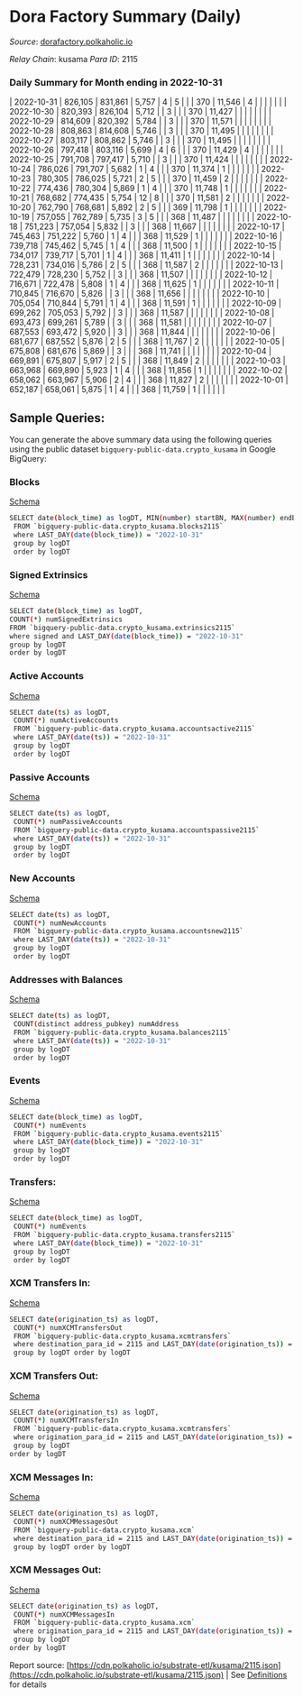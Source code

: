 # Dora Factory Summary (Daily)

_Source_: [dorafactory.polkaholic.io](https://dorafactory.polkaholic.io)

*Relay Chain*: kusama
*Para ID*: 2115



### Daily Summary for Month ending in 2022-10-31


| 2022-10-31 | 826,105 | 831,861 | 5,757 | 4 | 5 |  |  | 370 | 11,546 | 4  |   |   |  |  |  |
| 2022-10-30 | 820,393 | 826,104 | 5,712 |  | 3 |  |  | 370 | 11,427 |   |   |   |  |  |  |
| 2022-10-29 | 814,609 | 820,392 | 5,784 |  | 3 |  |  | 370 | 11,571 |   |   |   |  |  |  |
| 2022-10-28 | 808,863 | 814,608 | 5,746 |  | 3 |  |  | 370 | 11,495 |   |   |   |  |  |  |
| 2022-10-27 | 803,117 | 808,862 | 5,746 |  | 3 |  |  | 370 | 11,495 |   |   |   |  |  |  |
| 2022-10-26 | 797,418 | 803,116 | 5,699 | 4 | 6 |  |  | 370 | 11,429 | 4  |   |   |  |  |  |
| 2022-10-25 | 791,708 | 797,417 | 5,710 |  | 3 |  |  | 370 | 11,424 |   |   |   |  |  |  |
| 2022-10-24 | 786,026 | 791,707 | 5,682 | 1 | 4 |  |  | 370 | 11,374 | 1  |   |   |  |  |  |
| 2022-10-23 | 780,305 | 786,025 | 5,721 | 2 | 5 |  |  | 370 | 11,459 | 2  |   |   |  |  |  |
| 2022-10-22 | 774,436 | 780,304 | 5,869 | 1 | 4 |  |  | 370 | 11,748 | 1  |   |   |  |  |  |
| 2022-10-21 | 768,682 | 774,435 | 5,754 | 12 | 8 |  |  | 370 | 11,581 | 2  |   |   |  |  |  |
| 2022-10-20 | 762,790 | 768,681 | 5,892 | 2 | 5 |  |  | 369 | 11,798 | 1  |   |   |  |  |  |
| 2022-10-19 | 757,055 | 762,789 | 5,735 | 3 | 5 |  |  | 368 | 11,487 |   |   |   |  |  |  |
| 2022-10-18 | 751,223 | 757,054 | 5,832 |  | 3 |  |  | 368 | 11,667 |   |   |   |  |  |  |
| 2022-10-17 | 745,463 | 751,222 | 5,760 | 1 | 4 |  |  | 368 | 11,529 | 1  |   |   |  |  |  |
| 2022-10-16 | 739,718 | 745,462 | 5,745 | 1 | 4 |  |  | 368 | 11,500 | 1  |   |   |  |  |  |
| 2022-10-15 | 734,017 | 739,717 | 5,701 | 1 | 4 |  |  | 368 | 11,411 | 1  |   |   |  |  |  |
| 2022-10-14 | 728,231 | 734,016 | 5,786 | 2 | 5 |  |  | 368 | 11,587 | 2  |   |   |  |  |  |
| 2022-10-13 | 722,479 | 728,230 | 5,752 |  | 3 |  |  | 368 | 11,507 |   |   |   |  |  |  |
| 2022-10-12 | 716,671 | 722,478 | 5,808 | 1 | 4 |  |  | 368 | 11,625 | 1  |   |   |  |  |  |
| 2022-10-11 | 710,845 | 716,670 | 5,826 |  | 3 |  |  | 368 | 11,656 |   |   |   |  |  |  |
| 2022-10-10 | 705,054 | 710,844 | 5,791 | 1 | 4 |  |  | 368 | 11,591 | 1  |   |   |  |  |  |
| 2022-10-09 | 699,262 | 705,053 | 5,792 |  | 3 |  |  | 368 | 11,587 |   |   |   |  |  |  |
| 2022-10-08 | 693,473 | 699,261 | 5,789 |  | 3 |  |  | 368 | 11,581 |   |   |   |  |  |  |
| 2022-10-07 | 687,553 | 693,472 | 5,920 |  | 3 |  |  | 368 | 11,844 |   |   |   |  |  |  |
| 2022-10-06 | 681,677 | 687,552 | 5,876 | 2 | 5 |  |  | 368 | 11,767 | 2  |   |   |  |  |  |
| 2022-10-05 | 675,808 | 681,676 | 5,869 |  | 3 |  |  | 368 | 11,741 |   |   |   |  |  |  |
| 2022-10-04 | 669,891 | 675,807 | 5,917 | 2 | 5 |  |  | 368 | 11,849 | 2  |   |   |  |  |  |
| 2022-10-03 | 663,968 | 669,890 | 5,923 | 1 | 4 |  |  | 368 | 11,856 | 1  |   |   |  |  |  |
| 2022-10-02 | 658,062 | 663,967 | 5,906 | 2 | 4 |  |  | 368 | 11,827 | 2  |   |   |  |  |  |
| 2022-10-01 | 652,187 | 658,061 | 5,875 | 1 | 4 |  |  | 368 | 11,759 | 1  |   |   |  |  |  |

## Sample Queries:
You can generate the above summary data using the following queries using the public dataset `bigquery-public-data.crypto_kusama` in Google BigQuery:


### Blocks 

[Schema](https://github.com/colorfulnotion/substrate-etl/blob/main/schema/blocks.json)

```bash
SELECT date(block_time) as logDT, MIN(number) startBN, MAX(number) endBN, COUNT(*) numBlocks 
 FROM `bigquery-public-data.crypto_kusama.blocks2115`  
 where LAST_DAY(date(block_time)) = "2022-10-31" 
 group by logDT 
 order by logDT
```

### Signed Extrinsics 

[Schema](https://github.com/colorfulnotion/substrate-etl/blob/main/schema/extrinsics.json)

```bash
SELECT date(block_time) as logDT, 
COUNT(*) numSignedExtrinsics 
FROM `bigquery-public-data.crypto_kusama.extrinsics2115`  
where signed and LAST_DAY(date(block_time)) = "2022-10-31" 
group by logDT 
order by logDT
```

### Active Accounts 

[Schema](https://github.com/colorfulnotion/substrate-etl/blob/main/schema/accountsactive.json)

```bash
SELECT date(ts) as logDT, 
 COUNT(*) numActiveAccounts 
 FROM `bigquery-public-data.crypto_kusama.accountsactive2115` 
 where LAST_DAY(date(ts)) = "2022-10-31" 
 group by logDT 
 order by logDT
```

### Passive Accounts 

[Schema](https://github.com/colorfulnotion/substrate-etl/blob/main/schema/accountspassive.json)

```bash
SELECT date(ts) as logDT, 
 COUNT(*) numPassiveAccounts 
 FROM `bigquery-public-data.crypto_kusama.accountspassive2115` 
 where LAST_DAY(date(ts)) = "2022-10-31" 
 group by logDT 
 order by logDT
```

### New Accounts 

[Schema](https://github.com/colorfulnotion/substrate-etl/blob/main/schema/accountsnew.json)

```bash
SELECT date(ts) as logDT, 
 COUNT(*) numNewAccounts 
 FROM `bigquery-public-data.crypto_kusama.accountsnew2115` 
 where LAST_DAY(date(ts)) = "2022-10-31" 
 group by logDT
 order by logDT
```

### Addresses with Balances 

[Schema](https://github.com/colorfulnotion/substrate-etl/blob/main/schema/balances.json)

```bash
SELECT date(ts) as logDT,
 COUNT(distinct address_pubkey) numAddress 
 FROM `bigquery-public-data.crypto_kusama.balances2115` 
 where LAST_DAY(date(ts)) = "2022-10-31" 
 group by logDT 
 order by logDT
```

### Events 

[Schema](https://github.com/colorfulnotion/substrate-etl/blob/main/schema/events.json)

```bash
SELECT date(block_time) as logDT, 
 COUNT(*) numEvents 
 FROM `bigquery-public-data.crypto_kusama.events2115` 
 where LAST_DAY(date(block_time)) = "2022-10-31" 
 group by logDT 
 order by logDT
```

### Transfers:

[Schema](https://github.com/colorfulnotion/substrate-etl/blob/main/schema/transfers.json)

```bash
SELECT date(block_time) as logDT, 
 COUNT(*) numEvents 
 FROM `bigquery-public-data.crypto_kusama.transfers2115` 
 where LAST_DAY(date(block_time)) = "2022-10-31" 
 group by logDT 
 order by logDT
```

### XCM Transfers In: 

[Schema](https://github.com/colorfulnotion/substrate-etl/blob/main/schema/xcmtransfers.json)

```bash
SELECT date(origination_ts) as logDT, 
 COUNT(*) numXCMTransfersOut 
 FROM `bigquery-public-data.crypto_kusama.xcmtransfers` 
 where destination_para_id = 2115 and LAST_DAY(date(origination_ts)) = "2022-10-31" 
 group by logDT order by logDT
```

### XCM Transfers Out: 

[Schema](https://github.com/colorfulnotion/substrate-etl/blob/main/schema/xcmtransfers.json)

```bash
SELECT date(origination_ts) as logDT, 
 COUNT(*) numXCMTransfersIn 
 FROM `bigquery-public-data.crypto_kusama.xcmtransfers` 
 where origination_para_id = 2115 and LAST_DAY(date(origination_ts)) = "2022-10-31" 
 group by logDT 
order by logDT
```

### XCM Messages In: 

[Schema](https://github.com/colorfulnotion/substrate-etl/blob/main/schema/xcm.json)

```bash
SELECT date(origination_ts) as logDT, 
 COUNT(*) numXCMMessagesOut 
 FROM `bigquery-public-data.crypto_kusama.xcm` 
 where destination_para_id = 2115 and LAST_DAY(date(origination_ts)) = "2022-10-31" 
 group by logDT order by logDT
```

### XCM Messages Out: 

[Schema](https://github.com/colorfulnotion/substrate-etl/blob/main/schema/xcm.json)

```bash
SELECT date(origination_ts) as logDT, 
 COUNT(*) numXCMMessagesIn 
 FROM `bigquery-public-data.crypto_kusama.xcm` 
 where origination_para_id = 2115 and LAST_DAY(date(origination_ts)) = "2022-10-31" 
 group by logDT 
order by logDT
```


Report source: [https://cdn.polkaholic.io/substrate-etl/kusama/2115.json](https://cdn.polkaholic.io/substrate-etl/kusama/2115.json) | See [Definitions](/DEFINITIONS.md) for details
